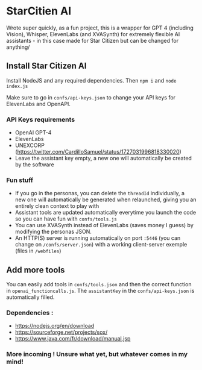# StarCitien AI

Wrote super quickly, as a fun project, this is a wrapper for GPT 4 (including Vision), Whisper, ElevenLabs (and XVASynth) for extremely flexible AI assistants - in this case made for Star Citizen but can be changed for anything/

## Install Star Citizen AI

Install NodeJS and any required dependencies. Then `npm i` and `node index.js` 

Make sure to go in `confs/api-keys.json` to change your API keys for ElevenLabs and OpenAPI.

### API Keys requirements
- OpenAI GPT-4
- ElevenLabs
- UNEXCORP (https://twitter.com/CardilloSamuel/status/1727031996818330020)
- Leave the assistant key empty, a new one will automatically be created by the software

### Fun stuff

- If you go in the personas, you can delete the `threadId` individually, a new one will automatically be generated when relaunched, giving you an entirely clean context to play with
- Assistant tools are updated automatically everytime you launch the code so you can have fun with `confs/tools.js`
- You can use XVASynth instead of ElevenLabs (saves money I guess) by modifying the personas JSON.
- An HTTP(S) server is running automatically on port `:5446` (you can change on `/confs/server.json`) with a working client-server exemple (files in `/webfiles`)

## Add more tools

You can easily add tools in `confs/tools.json` and then the correct function in `openai_functioncalls.js`. The `assistantKey` in the `confs/api-keys.json` is automatically filled.

### Dependencies :
- https://nodejs.org/en/download
- https://sourceforge.net/projects/sox/
- https://www.java.com/fr/download/manual.jsp

### More incoming ! Unsure what yet, but whatever comes in my mind!
